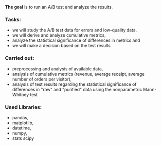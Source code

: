 **The goal** is to run an A/B test and analyze the results.

### Tasks:

- we will study the A/B test data for errors and low-quality data,
- we will derive and analyze cumulative metrics,
- analyze the statistical significance of differences in metrics and 
- we will make a decision based on the test results

 ### Carried out:
 - preprocessing and analysis of available data,
 - analysis of cumulative metrics (revenue, average receipt, average number of orders per visitor),
 - analysis of test results regarding the statistical significance of differences in "raw" and "purified" data using the nonparametric Mann-Whitney test

### Used Libraries:
- pandas,
- matplotlib,
- datetime,
- numpy,
- stats scipy
